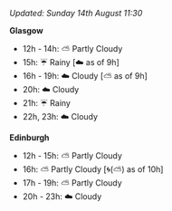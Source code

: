 *Updated: Sunday 14th August 11:30*

**Glasgow**

* 12h - 14h: :partly_sunny: Partly Cloudy
* 15h: :umbrella: Rainy [:cloud: as of 9h]
* 16h - 19h: :cloud: Cloudy [:partly_sunny: as of 9h]
* 20h: :cloud: Cloudy
* 21h: :umbrella: Rainy
* 22h, 23h: :cloud: Cloudy

**Edinburgh**

* 12h - 15h: :partly_sunny: Partly Cloudy
* 16h: :partly_sunny: Partly Cloudy [:cyclone:(:partly_sunny:) as of 10h]
* 17h - 19h: :partly_sunny: Partly Cloudy
* 20h - 23h: :cloud: Cloudy
